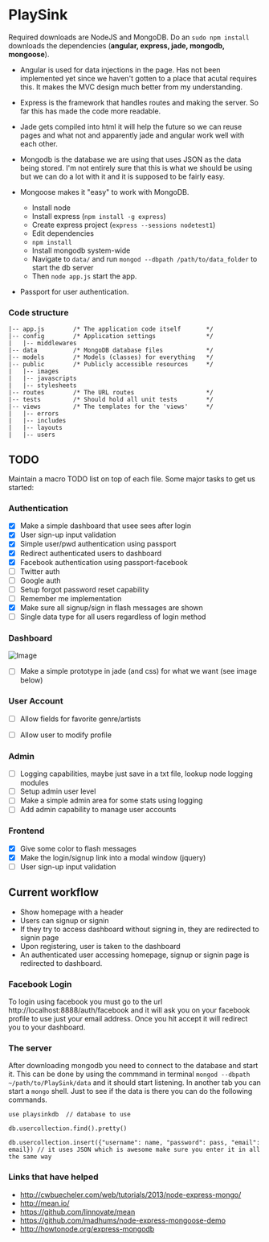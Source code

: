 PlaySink
====

Required downloads are NodeJS and MongoDB. Do an `sudo npm install` downloads the dependencies (**angular, express, jade, mongodb, mongoose**). 

- Angular is used for data injections in the page. Has not been implemented yet since we haven't gotten to a place that acutal requires this. It makes the MVC design much better from my understanding. 
- Express is the framework that handles routes and making the server. So far this has made the code more readable. 
- Jade gets compiled into html it will help the future so we can reuse pages and what not and apparently jade and angular work well with each other. 
- Mongodb is the database we are using that uses JSON as the data being stored. I'm not entirely sure that this is what we should be using but we can do a lot with it and it is supposed to be fairly easy. 
- Mongoose makes it "easy" to work with MongoDB.

    - Install node
    - Install express (`npm install -g express`)
    - Create express project (`express --sessions nodetest1`)
    - Edit dependencies
    - `npm install`
    - Install mongodb system-wide
    - Navigate to `data/` and run `mongod --dbpath /path/to/data_folder` to start the db server
    - Then `node app.js` start the app.

- Passport for user authentication.

### Code structure

	|-- app.js        /* The application code itself       */
	|-- config        /* Application settings              */
	|   |-- middlewares
	|-- data          /* MongoDB database files            */
	|-- models        /* Models (classes) for everything   */
	|-- public        /* Publicly accessible resources     */
	|   |-- images
	|   |-- javascripts
	|   |-- stylesheets 
	|-- routes        /* The URL routes                    */
	|-- tests         /* Should hold all unit tests        */
	|-- views         /* The templates for the 'views'     */
	|   |-- errors
	|   |-- includes
	|   |-- layouts
	|   |-- users

## TODO

Maintain a macro TODO list on top of each file. Some major tasks to get us started:

### Authentication

- [x] Make a simple dashboard that usee sees after login
- [x] User sign-up input validation
- [x] Simple user/pwd authentication using passport
- [x] Redirect authenticated users to dashboard
- [x] Facebook authentication using passport-facebook
- [ ] Twitter auth
- [ ] Google auth
- [ ] Setup forgot password reset capability
- [ ] Remember me implementation
- [x] Make sure all signup/sign in flash messages are shown
- [ ] Single data type for all users regardless of login method

### Dashboard

![Image](../master/docs-internal/img/dashboard.png?raw=true)

- [ ] Make a simple prototype in jade (and css) for what we want (see image below)

### User Account

- [ ] Allow fields for favorite genre/artists
- [ ] Allow user to modify profile


### Admin

- [ ] Logging capabilities, maybe just save in a txt file, lookup node logging modules
- [ ] Setup admin user level
- [ ] Make a simple admin area for some stats using logging
- [ ] Add admin capability to manage user accounts

### Frontend

- [x] Give some color to flash messages
- [x] Make the login/signup link into a modal window (jquery)
- [ ] User sign-up input validation

## Current workflow

- Show homepage with a header
- Users can signup or signin
- If they try to access dashboard without signing in, they are redirected to signin page
- Upon registering, user is taken to the dashboard
- An authenticated user accessing homepage, signup or signin page is redirected to dashboard.

### Facebook Login

To login using facebook you must go to the url http://localhost:8888/auth/facebook and it will ask you on your facebook profile to use just your email address. Once you hit accept it will redirect you to your dashboard.

### The server

After downloading mongodb you need to connect to the database and start it. This can be done by using the commmand in terminal `mongod --dbpath ~/path/to/PlaySink/data` and it should start listening. In another tab you can start a `mongo` shell. Just to see if the data is there you can do the following commands.

    use playsinkdb  // database to use

    db.usercollection.find().pretty()

    db.usercollection.insert({"username": name, "password": pass, "email": email}) // it uses JSON which is awesome make sure you enter it in all the same way


### Links that have helped

- http://cwbuecheler.com/web/tutorials/2013/node-express-mongo/
- http://mean.io/
- https://github.com/linnovate/mean
- https://github.com/madhums/node-express-mongoose-demo
- http://howtonode.org/express-mongodb